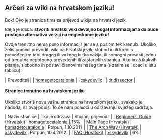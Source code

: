 ## Arčeri za wiki na hrvatskom jeziku!

Bok! Ovo je stranica tima za prijevod wikija na hrvatski jezik.

Ideja je iduća: **stvoriti hrvatski wiki dovoljno bogat informacijama da bude pristojna alternativa verziji na engleskome jeziku!**

Ovdje trenutno nema puno informacija jer se s poslom tek krenulo. Ukoliko želiš pomoći prevoditi wiki na hrvatski jezik, slobodno ili kreni s prevođenjem tebi dragog ili važnog kutka wikija, ili pomogni prevesti jednu od trenutno nepotpuno-prevedenih ili zastarjelih stranica. Ako imaš ikakvih pitanja, slobodno ih postavi članovima našeg tima (a zatim se i ubaci u istu tablicu):

| Prevoditelj |
| [homagetocatalonia](/index.php/User:Homagetocatalonia "User:Homagetocatalonia") |
| [xskydevilx](/index.php/User:Xskydevilx "User:Xskydevilx") |
| [dr.dissector](/index.php/User:Dr.dissector "User:Dr.dissector") |

#### Stranice trenutno na hrvatskom jeziku

Ukoliko stvoriš novu važnu stranicu na hrvatskom jeziku, svakako je nadodaj na ovaj popis. To će nam pomoći u održavanju svježeg sadržaja.

| Naziv stranice | Tko je održava | Stupanj prijevoda |
| [Beginners' Guide (Hrvatski)](/index.php/Beginners%27_Guide_(Hrvatski) "Beginners' Guide (Hrvatski)") | [homagetocatalonia](/index.php/User:Homagetocatalonia "User:Homagetocatalonia") | 15% |
| [Main Page (Hrvatski)](/index.php/Main_Page_(Hrvatski) "Main Page (Hrvatski)") | [homagetocatalonia](/index.php/User:Homagetocatalonia "User:Homagetocatalonia") | Potpun, 1.10.2011. |
| [The Arch Way (Hrvatski)](/index.php/The_Arch_Way_(Hrvatski) "The Arch Way (Hrvatski)") | [xskydevilx](/index.php/User:Xskydevilx "User:Xskydevilx") | Potpun, 10.4.2012. |
| [FAQ (Hrvatski)](/index.php/FAQ_(Hrvatski) "FAQ (Hrvatski)") | [xskydevilx](/index.php/User:Xskydevilx "User:Xskydevilx") | 6% |